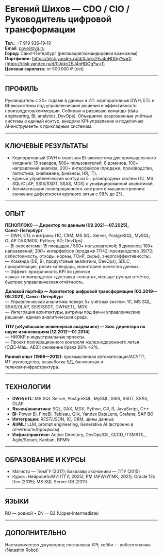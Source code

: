 # Евгений Шихов — CDO / CIO / Руководитель цифровой трансформации

**Тел.:** +7 919 936‑19‑19  
**Email:** [pover@ya.ru](mailto:pover@ya.ru)  
**Город:** Санкт‑Петербург (релокация/командировки возможны)  
**Портфолио:** [https://disk.yandex.ru/d/0Jokc2EJ4nHDOg?w=1](https://disk.yandex.ru/d/0Jokc2EJ4nHDOg?w=1)  
**Целевая зарплата:** от 500 000 ₽ (net)

---

## ПРОФИЛЬ

Руководитель с 20+ годами в данных и ИТ: корпоративные DWH, ETL и BI‑экосистемы под управленческие решения и эффективность производства/коммерции. Собираю и развиваю команды (data engineering, BI, analytics, DevOps). Объединяю разрозненные учётные системы в единый контур, внедряю KPI‑управление и подключаю AI‑инструменты к прикладным системам.

---

## КЛЮЧЕВЫЕ РЕЗУЛЬТАТЫ

- Корпоративный DWH и сквозная BI‑экосистема для промышленного холдинга: 15 заводов, 500+ пользователей, 8 доменов, 100+ направлений анализа, 200+ интерфейсов (продажи, производство, логистика, снабжение, финансы, HR, IT).
- Единый управленческий контур из 5+ разнородных систем (1С, MS SQL/OLAP, SSIS/SSDT, SSAS, MDX) с унифицированной аналитикой.
- Автоматизация пооперационного контроля в машиностроении: снижение дефектности крупного литья с 98% до 2%.

---

## ОПЫТ

**ПЕНОПЛЭКС — Директор по данным (09.2021—07.2025), Санкт‑Петербург**  
— DWH, ETL и витрины (1С, CRM, MS SQL Server, PostgreSQL, MySQL; OLAP DAX/MDX; Python; AD; DevOps).  
— BI‑экосистема: 15 площадок / 500+ пользователей; 8 доменов; 100+ направлений; 200+ интерфейсов (продажи 17/42; производство 39/72: себестоимость, отходы, нормы, ТОиР, сырьё, энергоэффективность).  
— Команда (DE, BI, продуктовые аналитики, DevOps), SDLC, приоритезация, релиз‑календарь, мониторинг качества данных.  
— Эффект: прозрачность KPI по цепочке «заказ→производство→доставка→оплата», меньше ручных отчётов, быстрее управленческая отчётность.

**Деловой партнёр — Архитектор цифровой трансформации (03.2019—08.2021), Санкт‑Петербург**  
— Управленческая аналитика поверх 5+ учётных систем: 1С, MS SQL, SSAS/OLAP, SSIS/SSDT, DWH/ETL, MDX.  
— Интеграция архитектуры, витрины под фин‑и управленческие решения, единая аналитическая среда.

**ТПУ («Кузбасская инженерная академия») — Зам. директора по науке и инновациям (12.2012—01.2014)**  
— НИОКР и индустриальные проекты.  
— Проект пооперационного контроля железнодорожного литья (СДС‑Маш, АВЗ): снижение брака 98%→2%.

**Ранний опыт (1989—2012):** промышленная автоматизация/АСУТП, ИТ‑руководство, разработка БД, банковская и телеком‑инфраструктура.

---

## ТЕХНОЛОГИИ

- **DWH/ETL:** MS SQL Server, PostgreSQL, MySQL, SSIS, SSDT, SSAS, OLAP
- **Языки/аналитика:** SQL, DAX, MDX, Python, C#, R, JavaScript, C++
- **BI:** Power BI, FineBI, Tableau, Qlik, Yandex DataLens, Grafana, SAP BO
- **Интеграции:** REST/JSON, 1С, CRM, шины данных
- **AI/ML:** LLM, prompt engineering, Generative AI (встроено в отчётность/процессы)
- **Инфра/практики:** Active Directory, DevOps/Git, CI/CD, ITSM/ITIL, Agile/Scrum, Kanban, BPMN

---

## ОБРАЗОВАНИЕ И КУРСЫ

- Магистр — ТюмГУ (2017); Бакалавр экономики — ТПУ (2015)
- Курсы: Нейросети/ИИ (ТГУ, 2025); PM (AFW/УГМК, 2021); Oracle 12c Dev (2019); MS SQL Server DB (2011)

---

## ЯЗЫКИ

RU — родной • EN — B2 (Upper‑Intermediate)

---

## ДОПОЛНИТЕЛЬНО

Наставничество джуниоров; постановка KPI; хобби — робототехника (Natashin Robot)
